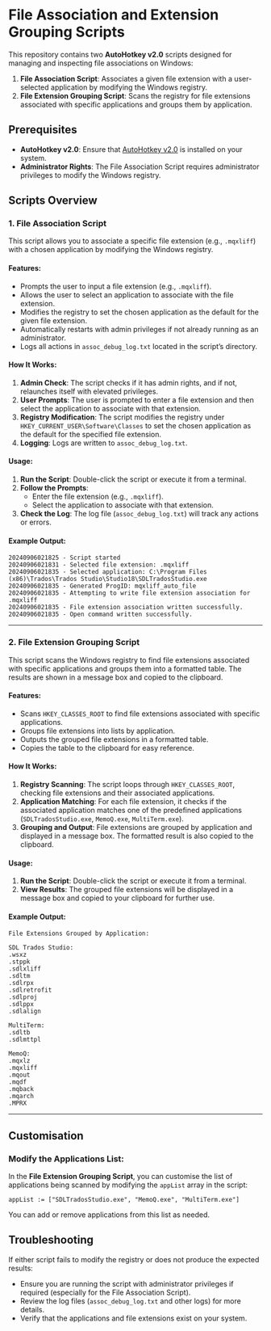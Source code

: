 # File Association and Extension Grouping Scripts

This repository contains two **AutoHotkey v2.0** scripts designed for managing and inspecting file associations on Windows:

1. **File Association Script**: Associates a given file extension with a user-selected application by modifying the Windows registry.
2. **File Extension Grouping Script**: Scans the registry for file extensions associated with specific applications and groups them by application.

## Prerequisites

- **AutoHotkey v2.0**: Ensure that [AutoHotkey v2.0](https://www.autohotkey.com/) is installed on your system.
- **Administrator Rights**: The File Association Script requires administrator privileges to modify the Windows registry.

## Scripts Overview

### 1. File Association Script

This script allows you to associate a specific file extension (e.g., `.mqxliff`) with a chosen application by modifying the Windows registry.

#### Features:
- Prompts the user to input a file extension (e.g., `.mqxliff`).
- Allows the user to select an application to associate with the file extension.
- Modifies the registry to set the chosen application as the default for the given file extension.
- Automatically restarts with admin privileges if not already running as an administrator.
- Logs all actions in `assoc_debug_log.txt` located in the script’s directory.

#### How It Works:
1. **Admin Check**: The script checks if it has admin rights, and if not, relaunches itself with elevated privileges.
2. **User Prompts**: The user is prompted to enter a file extension and then select the application to associate with that extension.
3. **Registry Modification**: The script modifies the registry under `HKEY_CURRENT_USER\Software\Classes` to set the chosen application as the default for the specified file extension.
4. **Logging**: Logs are written to `assoc_debug_log.txt`.

#### Usage:
1. **Run the Script**: Double-click the script or execute it from a terminal.
2. **Follow the Prompts**:
   - Enter the file extension (e.g., `.mqxliff`).
   - Select the application to associate with that extension.
3. **Check the Log**: The log file (`assoc_debug_log.txt`) will track any actions or errors.

#### Example Output:
```
20240906021825 - Script started
20240906021831 - Selected file extension: .mqxliff
20240906021835 - Selected application: C:\Program Files (x86)\Trados\Trados Studio\Studio18\SDLTradosStudio.exe
20240906021835 - Generated ProgID: mqxliff_auto_file
20240906021835 - Attempting to write file extension association for .mqxliff
20240906021835 - File extension association written successfully.
20240906021835 - Open command written successfully.
```

---

### 2. File Extension Grouping Script

This script scans the Windows registry to find file extensions associated with specific applications and groups them into a formatted table. The results are shown in a message box and copied to the clipboard.

#### Features:
- Scans `HKEY_CLASSES_ROOT` to find file extensions associated with specific applications.
- Groups file extensions into lists by application.
- Outputs the grouped file extensions in a formatted table.
- Copies the table to the clipboard for easy reference.

#### How It Works:
1. **Registry Scanning**: The script loops through `HKEY_CLASSES_ROOT`, checking file extensions and their associated applications.
2. **Application Matching**: For each file extension, it checks if the associated application matches one of the predefined applications (`SDLTradosStudio.exe`, `MemoQ.exe`, `MultiTerm.exe`).
3. **Grouping and Output**: File extensions are grouped by application and displayed in a message box. The formatted result is also copied to the clipboard.

#### Usage:
1. **Run the Script**: Double-click the script or execute it from a terminal.
2. **View Results**: The grouped file extensions will be displayed in a message box and copied to your clipboard for further use.

#### Example Output:
```
File Extensions Grouped by Application:

SDL Trados Studio:
.wsxz
.stppk
.sdlxliff
.sdltm
.sdlrpx
.sdlretrofit
.sdlproj
.sdlppx
.sdlalign

MultiTerm:
.sdltb
.sdlmttpl

MemoQ:
.mqxlz
.mqxliff
.mqout
.mqdf
.mqback
.mqarch
.MPRX
```

---

## Customisation

### Modify the Applications List:
In the **File Extension Grouping Script**, you can customise the list of applications being scanned by modifying the `appList` array in the script:

```ahk
appList := ["SDLTradosStudio.exe", "MemoQ.exe", "MultiTerm.exe"]
```

You can add or remove applications from this list as needed.

## Troubleshooting

If either script fails to modify the registry or does not produce the expected results:
- Ensure you are running the script with administrator privileges if required (especially for the File Association Script).
- Review the log files (`assoc_debug_log.txt` and other logs) for more details.
- Verify that the applications and file extensions exist on your system.
